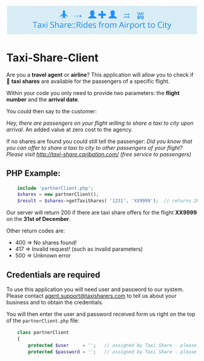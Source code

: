 ![Taxi Share Banner](/banner600.jpg) 
# Taxi-Share-Client
Are you a **travel agent** or **airline**? This application will allow you to check if :taxi: **taxi shares** are available for the passengers of a specific flight.

Within your code you only need to provide two parameters: the **flight number** and the **arrival date**.

You could then say to the customer: 

*Hey, there are passengers on your flight willing to share a taxi to city upon arrival.* 
An added value at zero cost to the agency.

If no shares are found you could still tell the passenger:
*Did you know that you can offer to share a taxi to city to other passengers of your flight? Please visit http://taxi-share.caribation.com/ (free service to passengers)*

## PHP Example:
```php
    include 'partnerClient.php';
    $shares = new partnerClient();
    $result = $shares->getTaxiShares( '1231', 'XX9999');  // returns 200 if taxi share offers are found
```
Our server will return 200 if there are taxi share offers for the flight **XX9999** on the **31st of December**.

Other return codes are:
* 400 => No shares found!
* 417 => Invalid request! (such as invalid parameters)
* 500 => Unknown error

## Credentials are required
To use this application you will need user and password to our system. Please contact agent.support@taxisharers.com to tell us about your business and to obtain the credentials.

You will then enter the user and password received form us right on the top of the `partnerClient.php` file: 
```php
    class partnerClient
    {
        protected $user     = '';   // assigned by Taxi Share - please request
        protected $password = '';   // assigned by Taxi Share - please request
```
